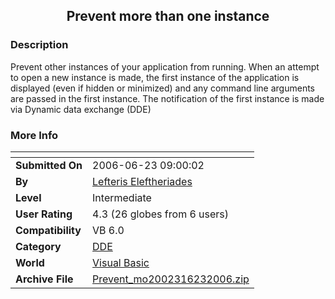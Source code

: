 ﻿<div align="center">

## Prevent more than one instance


</div>

### Description

Prevent other instances of your application from running. When an attempt to open a new instance is made, the first instance of the application is displayed (even if hidden or minimized) and any command line arguments are passed in the first instance. The notification of the first instance is made via Dynamic data exchange (DDE)
 
### More Info
 


<span>             |<span>
---                |---
**Submitted On**   |2006-06-23 09:00:02
**By**             |[Lefteris Eleftheriades](https://github.com/Planet-Source-Code/PSCIndex/blob/master/ByAuthor/lefteris-eleftheriades.md)
**Level**          |Intermediate
**User Rating**    |4.3 (26 globes from 6 users)
**Compatibility**  |VB 6\.0
**Category**       |[DDE](https://github.com/Planet-Source-Code/PSCIndex/blob/master/ByCategory/dde__1-28.md)
**World**          |[Visual Basic](https://github.com/Planet-Source-Code/PSCIndex/blob/master/ByWorld/visual-basic.md)
**Archive File**   |[Prevent\_mo2002316232006\.zip](https://github.com/Planet-Source-Code/lefteris-eleftheriades-prevent-more-than-one-instance__1-65732/archive/master.zip)








